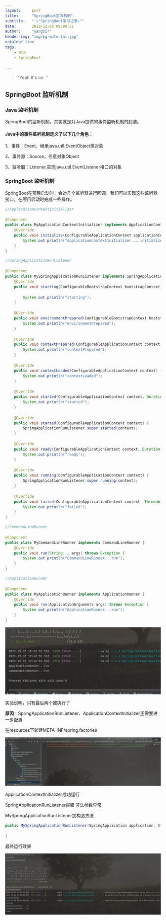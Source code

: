 ```yaml
---
layout:     post
title:      "SpringBoot监听机制"
subtitle:   " \"SpringBoot学习记录\""
date:       2023-12-06 09:00:31
author:     "yangsir"
header-img: "img/bg-material.jpg"
catalog: true
tags:
    - 笔记
    - SpringBoot

---
```


> “Yeah It's on. ”

## SpringBoot 监听机制



### Java 监听机制

SpringBoot的监听机制，其实就是对Java提供的事件监听机制的封装。

#### Java中的事件监听机制定义了以下几个角色：

1、事件：Event，继承java.util.EventObject类对象

2、事件源：Source，任意对象Object

3、监听器：Listener,实现java.util.EventListener接口的对象



### SpringBoot 监听机制

SpringBoot在项目启动时，会对几个监听器进行回调，我们可以实现这些监听器接口，在项目启动时完成一些操作。



```java
//ApplicationContextInitializer

@Component
public class MyApplicationContextlnitializer implements ApplicationContextInitializer{
    @Override
    public void initialize(ConfigurableApplicationContext applicationContext) {
        System.out.println("ApplicationContextInitializer....initialize run");
    }
}
```



```java
//SpringApplicationRunListener

@Component
public class MySpringApplicationRunListener implements SpringApplicationRunListener {
    @Override
    public void starting(ConfigurableBootstrapContext bootstrapContext) {

        System.out.println("starting");
    }

    @Override
    public void environmentPrepared(ConfigurableBootstrapContext bootstrapContext, ConfigurableEnvironment environment) {
        System.out.println("environmentPrepared");
    }

    @Override
    public void contextPrepared(ConfigurableApplicationContext context) {
        System.out.println("contextPrepared");
    }

    @Override
    public void contextLoaded(ConfigurableApplicationContext context) {
        System.out.println("contextLoaded");
    }

    @Override
    public void started(ConfigurableApplicationContext context, Duration timeTaken) {
        System.out.println("started");
    }

    @Override
    public void started(ConfigurableApplicationContext context) {
        SpringApplicationRunListener.super.started(context);
    }

    @Override
    public void ready(ConfigurableApplicationContext context, Duration timeTaken) {
        System.out.println("ready");
    }

    @Override
    public void running(ConfigurableApplicationContext context) {
        SpringApplicationRunListener.super.running(context);
    }

    @Override
    public void failed(ConfigurableApplicationContext context, Throwable exception) {
        System.out.println("failed");
    }
}
```



```java
//CommandLineRunner

@Component
public class MyCommandLineRunner implements CommandLineRunner {
    @Override
    public void run(String... args) throws Exception {
        System.out.println("CommandLineRunner...run");
    }
}

```



```java
//ApplicationRunner

@Component
public class MyApplicationRunner implements ApplicationRunner {
    @Override
    public void run(ApplicationArguments args) throws Exception {
        System.out.println("ApplicationRunner...run");
    }
}
```

![image-20231203194709693](\img\springBoot\image-20231203194709693.png)

实验说明，只有最后两个被执行了

**原因**：SpringApplicationRunListener、ApplicationContextInitializer还需要进一步配置



在resources下新建META-INF/spring.factories

![image-20231206085243392](\img\springBoot\image-20231206085243392.png)

ApplicationContextInitializer成功运行

SpringApplicationRunListener报错 非法参数异常



MySpringApplicationRunListener加构造方法

```java
public MySpringApplicationRunListener(SpringApplication application, String[] args){

}
```



最终运行效果

![image-20231206090329765](\img\springBoot\image-20231206090329765.png)

